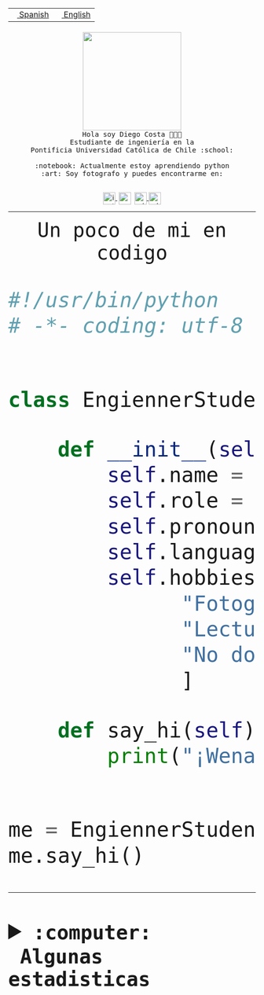 <table border="0"  align="right">
 <tr><td><a href="README.md"><img src="https://upload.wikimedia.org/wikipedia/commons/thumb/8/89/Bandera_de_Espa%C3%B1a.svg/1200px-Bandera_de_Espa%C3%B1a.svg.png" height="10"> Spanish</a></td>
 <td><a href="README.en.md"><img src="https://upload.wikimedia.org/wikipedia/commons/a/a4/Flag_of_the_United_States.svg" height="10"> English</a></td></tr>
</table><br><br><br>


<p align="center">
  <img src="https://github.com/diegocostares/diegocostares/blob/main/Images/aaa2.gif?raw=true" height="200px" weight="200px">
  <br><samp>
    Hola soy Diego Costa 👨🏻‍💻<br>
    Estudiante de ingeniería en la <br>
    Pontificia Universidad Católica de Chile :school:<br>
  <br>
    :notebook: Actualmente estoy aprendiendo python <br>
    :art: Soy fotografo y puedes encontrarme en: <br>
  <br></samp>
  
</p>

<p align="center">
   <a href="https://instagram.com/diegocosta_no" target="blank">
    <img 
    align="center" src="https://cdn.jsdelivr.net/npm/simple-icons@3.0.1/icons/instagram.svg" alt="instagram" height="25px" width="25px" />
  </a>
  <a style="border: 3px solid; color: white;"href="https://t.me/diegocosta_no" target="blank">
  <img
  align="center" alt="Telegram" width="25px" src="https://icons-for-free.com/iconfiles/png/512/Telegram-1324888767380505522.png" />
</a>
<a href="https://api.whatsapp.com/send?phone=56971897835&text=Hola!" target="blank">
  <img
  align="center" alt="wtsp" width="25px" src="https://img.icons8.com/pastel-glyph/2x/whatsapp--v2.png" />
</a>
<a href="https://www.linkedin.com/in/diego-costa-786249213/" target="blank">
  <img
  align="center" alt="wtsp" width="25px" src="https://img.icons8.com/metro/452/linkedin.png" />
</a>

  </a>
</p>

---


<p align="center"><font size="25"><samp>Un poco de mi en codigo</samp></front></p>


```python
#!/usr/bin/python
# -*- coding: utf-8 -*-


class EngiennerStudent:

    def __init__(self):
        self.name = "Diego Costa"
        self.role = "Estudiante"
        self.pronouns = "he/him"
        self.language_spoken = ["es_CL", "en_US"]
        self.hobbies = [
              "Fotografia",
              "Lectura",
              "No dormir",
              ]

    def say_hi(self):
        print("¡Wena mundo!")


me = EngiennerStudent()
me.say_hi()
```
---
<details>
  <summary><b><samp>:computer: &nbsp;Algunas estadisticas</samp></b></summary>
  <br/></p>

<!--START_SECTION:waka-->
![Code Time](http://img.shields.io/badge/Code%20Time-1%2C076%20hrs%2017%20mins-blue)

**Soy nocturno 🦉** 

```text
🌞 Mañana                 48 commits          ░░░░░░░░░░░░░░░░░░░░░░░░░   01.36 % 
🌆 Día                    1133 commits        ████████░░░░░░░░░░░░░░░░░   32.11 % 
🌃 Tarde                  1516 commits        ███████████░░░░░░░░░░░░░░   42.97 % 
🌙 Noche                  831 commits         ██████░░░░░░░░░░░░░░░░░░░   23.55 % 
```
📅 **Soy más productivo los Martes** 

```text
Lunes                    549 commits         ████░░░░░░░░░░░░░░░░░░░░░   15.56 % 
Martes                   635 commits         ████░░░░░░░░░░░░░░░░░░░░░   18.00 % 
Miércoles                451 commits         ███░░░░░░░░░░░░░░░░░░░░░░   12.78 % 
Jueves                   535 commits         ████░░░░░░░░░░░░░░░░░░░░░   15.16 % 
Viernes                  498 commits         ████░░░░░░░░░░░░░░░░░░░░░   14.12 % 
Sábado                   329 commits         ██░░░░░░░░░░░░░░░░░░░░░░░   09.33 % 
Domingo                  531 commits         ████░░░░░░░░░░░░░░░░░░░░░   15.05 % 
```


📊 **Esta semana me dediqué a** 

```text
🐱‍💻 Proyectos: 
2023-1-S4-Grupo2-Backend 9 hrs 38 mins       ██████████░░░░░░░░░░░░░░░   41.03 % 
2023-1-S4-Grupo2-IA      5 hrs 33 mins       ██████░░░░░░░░░░░░░░░░░░░   23.69 % 
UbiCate-v2               2 hrs 33 mins       ███░░░░░░░░░░░░░░░░░░░░░░   10.90 % 
t                        2 hrs 29 mins       ███░░░░░░░░░░░░░░░░░░░░░░   10.58 % 
2023-1-S4-Grupo2-Scraper 1 hr 27 mins        ██░░░░░░░░░░░░░░░░░░░░░░░   06.19 % 
```


 Last Updated on 19/06/2023 10:21:15 UTC
<!--END_SECTION:waka-->
  
  

<p align="center"> <img src="https://github-readme-stats.vercel.app/api?username=diegocostares&show_icons=true&theme=ayu-mirage" alt="abhisheknaiidu" /></p>
 
</details>
